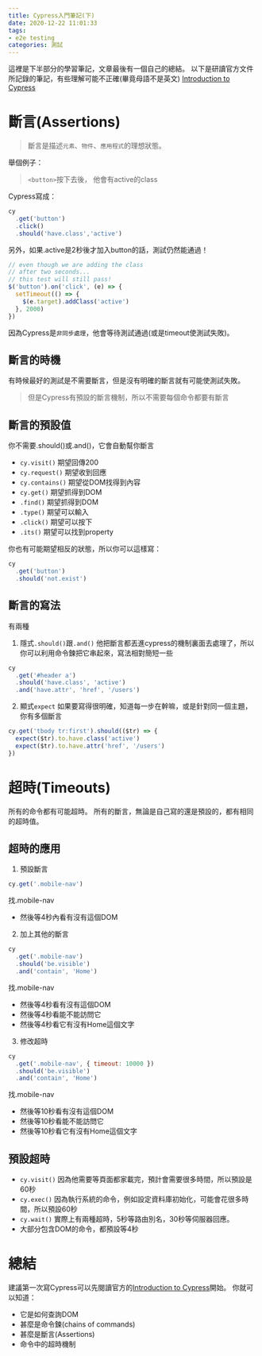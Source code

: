 ```yaml
---
title: Cypress入門筆記(下)
date: 2020-12-22 11:01:33
tags:
- e2e testing
categories: 測試
---
```

這裡是下半部分的學習筆記，文章最後有一個自己的總結。
以下是研讀官方文件所記錄的筆記，有些理解可能不正確(畢竟母語不是英文)
[Introduction to Cypress](https://docs.cypress.io/guides/core-concepts/introduction-to-cypress.html)

<!-- more -->

# 斷言(Assertions)
> 斷言是描述`元素`、`物件`、`應用程式`的理想狀態。

舉個例子：
> `<button>`按下去後， 他會有active的class

Cypress寫成：
```js
cy
  .get('button')
  .click()
  .should('have.class','active')
```
另外，如果.active是2秒後才加入button的話，測試仍然能通過！
```js
// even though we are adding the class
// after two seconds...
// this test will still pass!
$('button').on('click', (e) => {
  setTimeout(() => {
    $(e.target).addClass('active')
  }, 2000)
})
```
因為Cypress是`非同步處理`，他會等待測試通過(或是timeout使測試失敗)。

## 斷言的時機
有時候最好的測試是不需要斷言，但是沒有明確的斷言就有可能使測試失敗。
> 但是Cypress有預設的斷言機制，所以不需要每個命令都要有斷言

## 斷言的預設值
你不需要.should()或.and()，它會自動幫你斷言
- `cy.visit()` 期望回傳200
- `cy.request()` 期望收到回應
- `cy.contains()` 期望從DOM找得到內容
- `cy.get()` 期望抓得到DOM
- `.find()` 期望抓得到DOM
- `.type()` 期望可以輸入
- `.click()` 期望可以按下
- `.its()` 期望可以找到property

你也有可能期望相反的狀態，所以你可以這樣寫：
```js
cy
  .get('button')
  .should('not.exist')
```

## 斷言的寫法
有兩種
1. 隱式`.should()`跟`.and()`
他把斷言都丟進cypress的機制裏面去處理了，所以你可以利用命令鍊把它串起來，寫法相對簡短一些
```js
cy
  .get('#header a')
  .should('have.class', 'active')
  .and('have.attr', 'href', '/users')
```

2. 顯式`expect`
如果要寫得很明確，知道每一步在幹嘛，或是針對同一個主題，你有多個斷言
```js
cy.get('tbody tr:first').should(($tr) => {
  expect($tr).to.have.class('active')
  expect($tr).to.have.attr('href', '/users')
})
```

# 超時(Timeouts)
所有的命令都有可能超時。
所有的斷言，無論是自己寫的還是預設的，都有相同的超時值。

## 超時的應用
1. 預設斷言
```js
cy.get('.mobile-nav')
```
找.mobile-nav
- 然後等4秒內看有沒有這個DOM

2. 加上其他的斷言
```js
cy
  .get('.mobile-nav')
  .should('be.visible')
  .and('contain', 'Home')
```
找.mobile-nav
- 然後等4秒看有沒有這個DOM
- 然後等4秒看能不能訪問它
- 然後等4秒看它有沒有Home這個文字

3. 修改超時
```js
cy
  .get('.mobile-nav', { timeout: 10000 })
  .should('be.visible')
  .and('contain', 'Home')
```
找.mobile-nav
- 然後等10秒看有沒有這個DOM
- 然後等10秒看能不能訪問它
- 然後等10秒看它有沒有Home這個文字

## 預設超時
- `cy.visit()` 因為他需要等頁面都家載完，預計會需要很多時間，所以預設是60秒
- `cy.exec()` 因為執行系統的命令，例如設定資料庫初始化，可能會花很多時間，所以預設60秒
- `cy.wait()` 實際上有兩種超時，5秒等路由別名，30秒等伺服器回應。
- 大部分包含DOM的命令，都預設等4秒

# 總結
建議第一次寫Cypress可以先閱讀官方的[Introduction to Cypress](https://docs.cypress.io/guides/core-concepts/introduction-to-cypress.html)開始。
你就可以知道：
- 它是如何查詢DOM
- 甚麼是命令鍊(chains of commands)
- 甚麼是斷言(Assertions)
- 命令中的超時機制